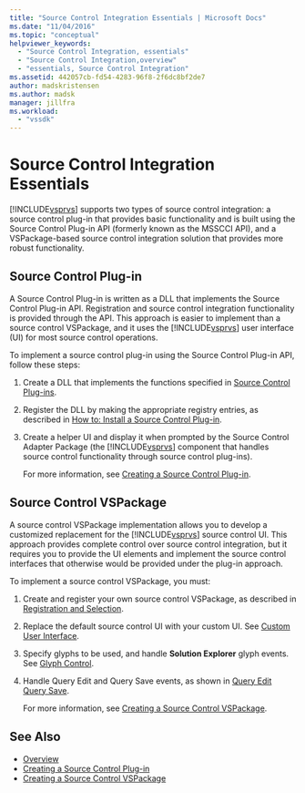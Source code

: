 ```yaml
---
title: "Source Control Integration Essentials | Microsoft Docs"
ms.date: "11/04/2016"
ms.topic: "conceptual"
helpviewer_keywords:
  - "Source Control Integration, essentials"
  - "Source Control Integration,overview"
  - "essentials, Source Control Integration"
ms.assetid: 442057cb-fd54-4283-96f8-2f6dc8bf2de7
author: madskristensen
ms.author: madsk
manager: jillfra
ms.workload:
  - "vssdk"
---
```

# Source Control Integration Essentials
[!INCLUDE[vsprvs](../../code-quality/includes/vsprvs_md.md)] supports two types of source control integration: a source control plug-in that provides basic functionality and is built using the Source Control Plug-in API (formerly known as the MSSCCI API), and a VSPackage-based source control integration solution that provides more robust functionality.

## Source Control Plug-in
 A Source Control Plug-in is written as a DLL that implements the Source Control Plug-in API. Registration and source control integration functionality is provided through the API. This approach is easier to implement than a source control VSPackage, and it uses the [!INCLUDE[vsprvs](../../code-quality/includes/vsprvs_md.md)] user interface (UI) for most source control operations.

 To implement a source control plug-in using the Source Control Plug-in API, follow these steps:

1. Create a DLL that implements the functions specified in [Source Control Plug-ins](../../extensibility/source-control-plug-ins.md).

2. Register the DLL by making the appropriate registry entries, as described in [How to: Install a Source Control Plug-in](../../extensibility/internals/how-to-install-a-source-control-plug-in.md).

3. Create a helper UI and display it when prompted by the Source Control Adapter Package (the [!INCLUDE[vsprvs](../../code-quality/includes/vsprvs_md.md)] component that handles source control functionality through source control plug-ins).

   For more information, see [Creating a Source Control Plug-in](../../extensibility/internals/creating-a-source-control-plug-in.md).

## Source Control VSPackage
 A source control VSPackage implementation allows you to develop a customized replacement for the [!INCLUDE[vsprvs](../../code-quality/includes/vsprvs_md.md)] source control UI. This approach provides complete control over source control integration, but it requires you to provide the UI elements and implement the source control interfaces that otherwise would be provided under the plug-in approach.

 To implement a source control VSPackage, you must:

1. Create and register your own source control VSPackage, as described in [Registration and Selection](../../extensibility/internals/registration-and-selection-source-control-vspackage.md).

2. Replace the default source control UI with your custom UI. See [Custom User Interface](../../extensibility/internals/custom-user-interface-source-control-vspackage.md).

3. Specify glyphs to be used, and handle **Solution Explorer** glyph events. See [Glyph Control](../../extensibility/internals/glyph-control-source-control-vspackage.md).

4. Handle Query Edit and Query Save events, as shown in [Query Edit Query Save](../../extensibility/internals/query-edit-query-save-source-control-vspackage.md).

   For more information, see [Creating a Source Control VSPackage](../../extensibility/internals/creating-a-source-control-vspackage.md).

## See Also
- [Overview](../../extensibility/internals/source-control-integration-overview.md)
- [Creating a Source Control Plug-in](../../extensibility/internals/creating-a-source-control-plug-in.md)
- [Creating a Source Control VSPackage](../../extensibility/internals/creating-a-source-control-vspackage.md)